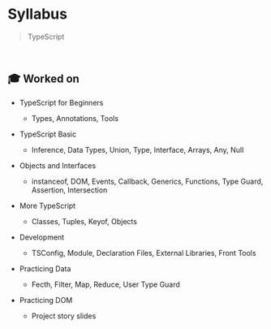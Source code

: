 # Syllabus

> TypeScript
<br>

## 🎓 Worked on

- TypeScript for Beginners
    - Types, Annotations, Tools

- TypeScript Basic
    - Inference, Data Types, Union, Type, Interface, Arrays, Any, Null

- Objects and Interfaces
    - instanceof, DOM, Events, Callback, Generics, Functions, Type Guard, Assertion, Intersection

- More TypeScript
    - Classes, Tuples, Keyof, Objects

- Development
    - TSConfig, Module, Declaration Files, External Libraries, Front Tools

- Practicing Data
    - Fecth, Filter, Map, Reduce, User Type Guard

- Practicing DOM
    - Project story slides